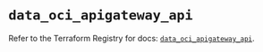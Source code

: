 # `data_oci_apigateway_api`

Refer to the Terraform Registry for docs: [`data_oci_apigateway_api`](https://registry.terraform.io/providers/oracle/oci/7.19.0/docs/data-sources/apigateway_api).
